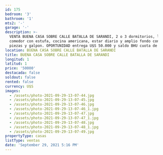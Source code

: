```yaml
---
id: 175
bedroom: '3'
bathroom: '1'
mts2: '-'
garage: '-'
description: >-
  VENTA BUENA CASA SOBRE CALLE BATALLA DE SARANDI, 2 o 3 dormitorios, living
  comedor con estufa, cocina americana, estar diario y amplio fondo con dos
  piezas y galpon. OPORTUNIDAD entrega U$S 50.000 y saldo BHU cuota de $ 25.000.
location: BUENA CASA SOBRE CALLE BATALLA DE SARANDI
title: BUENA CASA SOBRE CALLE BATALLA DE SARANDI
longitud: 1
latitud: 1
price: '50000'
destacada: false
soldout: false
rented: false
currency: U$S
images:
  - /assets/photo-2021-09-29-13-07-44.jpg
  - /assets/photo-2021-09-29-13-07-45.jpg
  - /assets/photo-2021-09-29-13-07-46.jpg
  - /assets/photo-2021-09-29-13-07-46_1.jpg
  - /assets/photo-2021-09-29-13-07-47.jpg
  - /assets/photo-2021-09-29-13-07-47_1.jpg
  - /assets/photo-2021-09-29-13-07-48.jpg
  - /assets/photo-2021-09-29-13-07-48_1.jpg
  - /assets/photo-2021-09-29-13-07-49.jpg
propertyType: casas
listType: ventas
date: 'September 29, 2021 5:16 PM'
---
```


